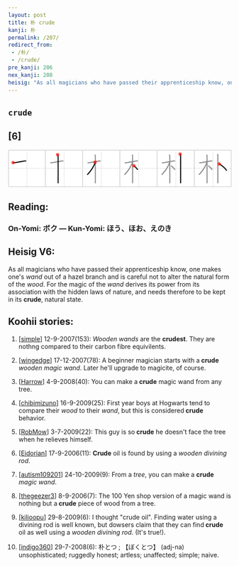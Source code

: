 ```yaml
---
layout: post
title: 朴 crude
kanji: 朴
permalink: /207/
redirect_from:
 - /朴/
 - /crude/
pre_kanji: 206
nex_kanji: 208
heisig: "As all magicians who have passed their apprenticeship know, one makes one's <i>wand</i> out of a hazel branch and is careful not to alter the natural form of the <i>wood</i>. For the magic of the <i>wand</i> derives its power from its association with the hidden laws of nature, and needs therefore to be kept in its <b>crude</b>, natural state."
---
```


## `crude`

## [6]

<div class="stroke"><img src="../images/E69CB4.png" /></div>

## Reading:

### On-Yomi: ボク &mdash; Kun-Yomi: ほう、ほお、えのき

## Heisig V6:

As all magicians who have passed their apprenticeship know, one makes one's <i>wand</i> out of a hazel branch and is careful not to alter the natural form of the <i>wood</i>. For the magic of the <i>wand</i> derives its power from its association with the hidden laws of nature, and needs therefore to be kept in its <b>crude</b>, natural state.

## Koohii stories:

1) [<a href="http://kanji.koohii.com/profile/simple">simple</a>] 12-9-2007(153): <em>Wooden wands</em> are the <strong>crudest</strong>. They are nothng compared to their carbon fibre equivilents.

2) [<a href="http://kanji.koohii.com/profile/wingedge">wingedge</a>] 17-12-2007(78): A beginner magician starts with a<strong> crude</strong> <em>wooden magic wand</em>. Later he&#039;ll upgrade to magicite, of course.

3) [<a href="http://kanji.koohii.com/profile/Harrow">Harrow</a>] 4-9-2008(40): You can make a<strong> crude</strong> magic wand from any tree.

4) [<a href="http://kanji.koohii.com/profile/chibimizuno">chibimizuno</a>] 16-9-2009(25): First year boys at Hogwarts tend to compare their <em>wood</em> to their <em>wand</em>, but this is considered<strong> crude</strong> behavior.

5) [<a href="http://kanji.koohii.com/profile/RobMow">RobMow</a>] 3-7-2009(22): This guy is so<strong> crude</strong> he doesn&#039;t face the tree when he relieves himself.

6) [<a href="http://kanji.koohii.com/profile/Eidorian">Eidorian</a>] 17-9-2006(11): <strong>Crude</strong> oil is found by using a <em>wooden divining rod</em>.

7) [<a href="http://kanji.koohii.com/profile/autism109201">autism109201</a>] 24-10-2009(9): From a <em>tree</em>, you can make a <strong>crude</strong> <em>magic wand</em>.

8) [<a href="http://kanji.koohii.com/profile/thegeezer3">thegeezer3</a>] 8-9-2006(7): The 100 Yen shop version of a magic wand is nothing but a<strong> crude</strong> piece of wood from a tree.

9) [<a href="http://kanji.koohii.com/profile/kilioopu">kilioopu</a>] 29-8-2009(6): I thought &quot;crude oil&quot;. Finding water using a divining rod is well known, but dowsers claim that they can find<strong> crude</strong> oil as well using a <em>wooden</em> <em>divining rod</em>. (It&#039;s true!).

10) [<a href="http://kanji.koohii.com/profile/indigo360">indigo360</a>] 29-7-2008(6): 朴とつ ; 【ぼくとつ】 (adj-na) unsophisticated; ruggedly honest; artless; unaffected; simple; naive.
